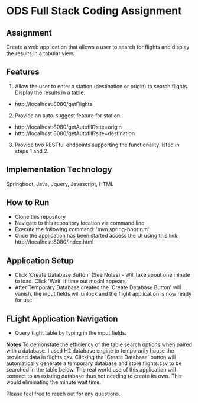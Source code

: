 # ODS Full Stack Coding Assignment

## Assignment

Create a web application that allows a user to search for flights and display the results in a tabular view.

## Features

1. Allow the user to enter a station (destination or origin) to search flights. Display the results in a table.

* http://localhost:8080/getFlights

2. Provide an auto-suggest feature for station.

* http://localhost:8080/getAutofill?site=origin
* http://localhost:8080/getAutofill?site=destination

3. Provide two RESTful endpoints supporting the functionality listed in steps 1 and 2.

## Implementation Technology

Springboot, Java, Jquery, Javascript, HTML

## How to Run
* Clone this repository
* Navigate to this repository location via command line
* Execute the following command: 'mvn spring-boot:run'
* Once the application has been started access the UI using this link: http://localhost:8080/index.html

## Application Setup
*  Click 'Create Database Button' (See Notes) - Will take about one minute to load. Click 'Wait' if time out modal appears.
*  After Temporary Database created the  'Create Database Button' will vanish, the input fields will unlock and the flight application is now ready for use!

## FLight Application Navigation
* Query flight table by typing in the input fields. 

**Notes** 
To demonstate the efficiency of the table search options when paired with a database. I used H2 database engine to temporarily house the provided data in flights.csv. Clicking the 'Create Database' button will automatically generate a temporary database and store flights.csv to be searched in the table below. The real world use of this application will connect to an existing database thus not needing to create its own. This would eliminating the minute wait time. 

Please feel free to reach out for any questions.


